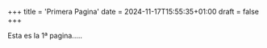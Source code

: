 +++
title = 'Primera Pagina'
date = 2024-11-17T15:55:35+01:00
draft = false
+++

Esta es la 1ª pagina.....